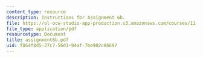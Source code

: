```yaml
---
content_type: resource
description: Instructions for Assignment 6b.
file: https://ol-ocw-studio-app-production.s3.amazonaws.com/courses/11-423-information-and-communication-technologies-in-community-development-spring-2004/f864f8d527c756d194af7be902c86697_assignment6b.pdf
file_type: application/pdf
resourcetype: Document
title: assignment6b.pdf
uid: f864f8d5-27c7-56d1-94af-7be902c86697
---
```

